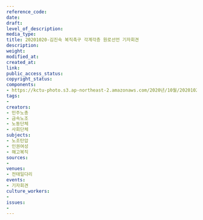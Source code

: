 ```yaml
---
reference_code: 
date: 
draft: 
level_of_description: 
media_type: 
title: 20201020-김진숙 복직촉구 각계각층 원로선언 기자회견
description: 
weight: 
modified_at: 
created_at: 
link: 
public_access_status: 
copyright_status: 
components:
- https://kctu-photo.s3.ap-northeast-2.amazonaws.com/2020년/10월/20201020-김진숙+복직촉구+각계각층+원로선언+기자회견/_1DX0366.jpg
tags:
- 
creators:
- 민주노총
- 금속노조
- 노동단체
- 사회단체
subjects:
- 노조탄압
- 인권여성
- 해고복직
sources:
- 
venues:
- 전태일다리
events:
- 기자회견
culture_workers:
- 
issues:
- 
---
```

